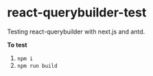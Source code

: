 # react-querybuilder-test
Testing react-querybuilder with next.js and antd.


**To test** 

1. `npm i`
2. `npm run build`
